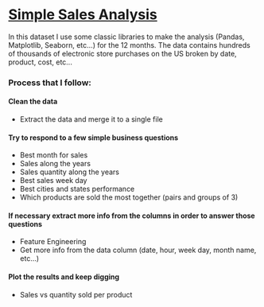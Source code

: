 # [Simple Sales Analysis](https://github.com/KeithGalli/Pandas-Data-Science-Tasks/tree/master/SalesAnalysis/Sales_Data)

In this dataset I use some classic libraries to make the analysis (Pandas, Matplotlib, Seaborn, etc...) for the 12 months.
The data contains hundreds of thousands of electronic store purchases on the US broken by date, product, cost, etc...
 
### Process that I follow:
#### Clean the data
* Extract the data and merge it to a single file

#### Try to respond to a few simple business questions
* Best month for sales
* Sales along the years
* Sales quantity along the years
* Best sales week day
* Best cities and states performance
* Which products are sold the most together (pairs and groups of 3)

#### If necessary extract more info from the columns in order to answer those questions
* Feature Engineering
* Get more info from the data column (date, hour, week day, month name, etc...)

#### Plot the results and keep digging 
* Sales vs quantity sold per product
